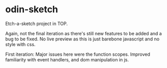 # odin-sketch
Etch-a-sketch project in TOP.

Again, not the final iteration as there's still new features to be added and a bug to be fixed.
No live preview as this is just barebone javascript and no style with css.

First iteration: 
  Major issues here were the function scopes.
  Improved familiarity with event handlers, and dom manipulation in js.